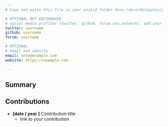 ```yaml
---
# Copy and paste this file in your unikid folder here /docs/delegates/your_unikid/ and rename it README.md

# OPTIONAL BUT ENCOURAGED
# social media profiles (twitter, github, forum.uns.network), add your username without @
twitter: username
github: username
forum: username

# OPTIONAL
# email and website
email: toto@example.com
website: https://example.com

---
```


## Summary
<!-- introduce yourself in a few lines -->

## Contributions
<!-- detail your contributions -->
- **[date / year ]** Contribution title
    * link to your contribution 
